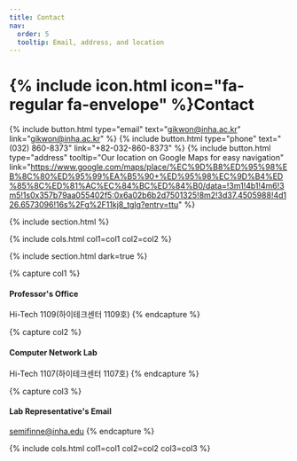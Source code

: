```yaml
---
title: Contact
nav:
  order: 5
  tooltip: Email, address, and location
---
```


# {% include icon.html icon="fa-regular fa-envelope" %}Contact



{%
  include button.html
  type="email"
  text="gikwon@inha.ac.kr"
  link="gikwon@inha.ac.kr"
%}
{%
  include button.html
  type="phone"
  text="(032) 860-8373"
  link="+82-032-860-8373"
%}
{%
  include button.html
  type="address"
  tooltip="Our location on Google Maps for easy navigation"
  link="https://www.google.com/maps/place/%EC%9D%B8%ED%95%98%EB%8C%80%ED%95%99%EA%B5%90+%ED%95%98%EC%9D%B4%ED%85%8C%ED%81%AC%EC%84%BC%ED%84%B0/data=!3m1!4b1!4m6!3m5!1s0x357b79aa055402f5:0x6a02b6b2d7501325!8m2!3d37.4505988!4d126.6573096!16s%2Fg%2F11kj8_tglg?entry=ttu"
%}

{% include section.html %}


{% include cols.html col1=col1 col2=col2 %}

{% include section.html dark=true %}

{% capture col1 %}
#### Professor's Office  
Hi-Tech 1109(하이테크센터 1109호)
{% endcapture %}

{% capture col2 %}
#### Computer Network Lab
Hi-Tech 1107(하이테크센터 1107호)
{% endcapture %}

{% capture col3 %}
#### Lab Representative's Email
semifinne@inha.edu
{% endcapture %}

{% include cols.html col1=col1 col2=col2 col3=col3 %}

